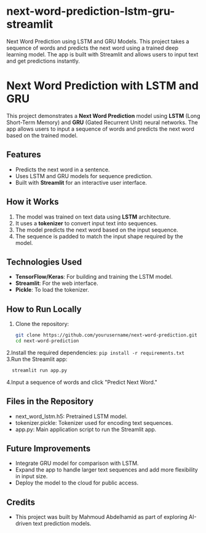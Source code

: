 # next-word-prediction-lstm-gru-streamlit
Next Word Prediction using LSTM and GRU Models. This project takes a sequence of words and predicts the next word using a trained deep learning model. The app is built with Streamlit and allows users to input text and get predictions instantly.

# Next Word Prediction with LSTM and GRU

This project demonstrates a **Next Word Prediction** model using **LSTM** (Long Short-Term Memory) and **GRU** (Gated Recurrent Unit) neural networks. The app allows users to input a sequence of words and predicts the next word based on the trained model.

## Features
- Predicts the next word in a sentence.
- Uses LSTM and GRU models for sequence prediction.
- Built with **Streamlit** for an interactive user interface.

## How it Works
1. The model was trained on text data using **LSTM** architecture.
2. It uses a **tokenizer** to convert input text into sequences.
3. The model predicts the next word based on the input sequence.
4. The sequence is padded to match the input shape required by the model.

## Technologies Used
- **TensorFlow/Keras**: For building and training the LSTM model.
- **Streamlit**: For the web interface.
- **Pickle**: To load the tokenizer.

## How to Run Locally
1. Clone the repository:
   ```bash
   git clone https://github.com/yourusername/next-word-prediction.git
   cd next-word-prediction
   ```
 2.Install the required dependencies:
    ```
    pip install -r requirements.txt
    ```
  3.Run the Streamlit app:
   ```bash
     streamlit run app.py
   ```
  4.Input a sequence of words and click "Predict Next Word."
  
## Files in the Repository
  - next_word_lstm.h5: Pretrained LSTM model.
  - tokenizer.pickle: Tokenizer used for encoding text sequences.
  - app.py: Main application script to run the Streamlit app.
## Future Improvements
  - Integrate GRU model for comparison with LSTM.
  - Expand the app to handle larger text sequences and add more flexibility in input size.
  - Deploy the model to the cloud for public access.
## Credits
  - This project was built by Mahmoud Abdelhamid as part of exploring AI-driven text prediction models.

